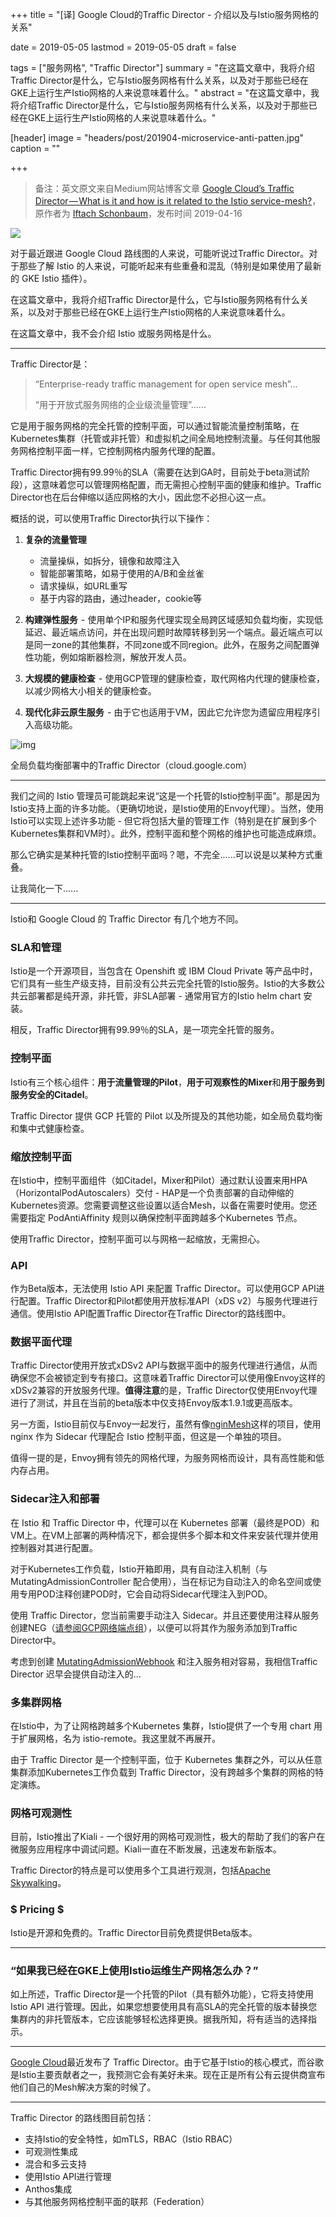 +++
title = "[译] Google Cloud的Traffic Director - 介绍以及与Istio服务网格的关系"

date = 2019-05-05
lastmod = 2019-05-05
draft = false

tags = ["服务网格", "Traffic Director"]
summary = "在这篇文章中，我将介绍Traffic Director是什么，它与Istio服务网格有什么关系，以及对于那些已经在GKE上运行生产Istio网格的人来说意味着什么。"
abstract = "在这篇文章中，我将介绍Traffic Director是什么，它与Istio服务网格有什么关系，以及对于那些已经在GKE上运行生产Istio网格的人来说意味着什么。"

[header]
image = "headers/post/201904-microservice-anti-patten.jpg"
caption = ""

+++

> 备注：英文原文来自Medium网站博客文章 [Google Cloud’s Traffic Director — What is it and how is it related to the Istio service-mesh?](https://medium.com/cloudzone/google-clouds-traffic-director-what-is-it-and-how-is-it-related-to-the-istio-service-mesh-c199acc64a6d)，原作者为 [Iftach Schonbaum](https://medium.com/@iftachsc)，发布时间 2019-04-16

![](images/traffic.jpeg)

对于最近跟进 Google Cloud 路线图的人来说，可能听说过Traffic Director。对于那些了解 Istio 的人来说，可能听起来有些重叠和混乱（特别是如果使用了最新的 GKE Istio 插件）。

在这篇文章中，我将介绍Traffic Director是什么，它与Istio服务网格有什么关系，以及对于那些已经在GKE上运行生产Istio网格的人来说意味着什么。

在这篇文章中，我不会介绍 Istio 或服务网格是什么。

------

Traffic Director是：

> “Enterprise-ready traffic management for open service mesh”…
>
> “用于开放式服务网络的企业级流量管理”......

它是用于服务网格的完全托管的控制平面，可以通过智能流量控制策略，在Kubernetes集群（托管或非托管）和虚拟机之间全局地控制流量。与任何其他服务网格控制平面一样，它控制网格内服务代理的配置。

Traffic Director拥有99.99％的SLA（需要在达到GA时，目前处于beta测试阶段），这意味着您可以管理网格配置，而无需担心控制平面的健康和维护。Traffic Director也在后台伸缩以适应网格的大小，因此您不必担心这一点。

概括的说，可以使用Traffic Director执行以下操作：

1. **复杂的流量管理**

    - 流量操纵，如拆分，镜像和故障注入
    - 智能部署策略，如易于使用的A/B和金丝雀
    - 请求操纵，如URL重写
    - 基于内容的路由，通过header，cookie等

2. **构建弹性服务**  - 使用单个IP和服务代理实现全局跨区域感知负载均衡，实现低延迟、最近端点访问，并在出现问题时故障转移到另一个端点。最近端点可以是同一zone的其他集群，不同zone或不同region。此外，在服务之间配置弹性功能，例如熔断器检测，解放开发人员。

3. **大规模的健康检查**  - 使用GCP管理的健康检查，取代网格内代理的健康检查，以减少网格大小相关的健康检查。

4. **现代化非云原生服务**  - 由于它也适用于VM，因此它允许您为遗留应用程序引入高级功能。

![img](images/global-lb.png)

全局负载均衡部署中的Traffic Director（cloud.google.com）

------

我们之间的 Istio 管理员可能跳起来说“这是一个托管的Istio控制平面”。那是因为Istio支持上面的许多功能。（更确切地说，是Istio使用的Envoy代理）。当然，使用Istio可以实现上述许多功能 - 但它将包括大量的管理工作（特别是在扩展到多个Kubernetes集群和VM时）。此外，控制平面和整个网格的维护也可能造成麻烦。

那么它确实是某种托管的Istio控制平面吗？嗯，不完全......可以说是以某种方式重叠。

让我简化一下......

------

Istio和 Google Cloud 的 Traffic Director 有几个地方不同。

### SLA和管理

Istio是一个开源项目，当包含在 Openshift 或 IBM Cloud Private 等产品中时，它们具有一些生产级支持，目前没有公共云完全托管的Istio服务。Istio的大多数公共云部署都是纯开源，非托管，非SLA部署 - 通常用官方的Istio helm chart 安装。

相反，Traffic Director拥有99.99％的SLA，是一项完全托管的服务。

### 控制平面

Istio有三个核心组件：**用于流量管理的Pilot**，**用于可观察性的Mixer**和**用于服务到服务安全的Citadel**。

Traffic Director 提供 GCP 托管的 Pilot 以及所提及的其他功能，如全局负载均衡和集中式健康检查。

### 缩放控制平面

在Istio中，控制平面组件（如Citadel，Mixer和Pilot）通过默认设置来用HPA（HorizontalPodAutoscalers）交付 - HAP是一个负责部署的自动伸缩的Kubernetes资源。您需要调整这些设置以适合Mesh，以备在需要时使用。您还需要指定 PodAntiAffinity 规则以确保控制平面跨越多个Kubernetes 节点。

使用Traffic Director，控制平面可以与网格一起缩放，无需担心。

### API

作为Beta版本，无法使用 Istio API 来配置 Traffic Director。可以使用GCP API进行配置。Traffic Director和Pilot都使用开放标准API（xDS v2）与服务代理进行通信。使用Istio API配置Traffic Director在Traffic Director的路线图中。

### 数据平面代理

Traffic Director使用开放式xDSv2 API与数据平面中的服务代理进行通信，从而确保您不会被锁定到专有接口。这意味着Traffic Director可以使用像Envoy这样的xDSv2兼容的开放服务代理。**值得注意**的是，Traffic Director仅使用Envoy代理进行了测试，并且在当前的beta版本中仅支持Envoy版本1.9.1或更高版本。

另一方面，Istio目前仅与Envoy一起发行，虽然有像[nginMesh](https://github.com/nginxinc/nginmesh)这样的项目，使用 nginx 作为 Sidecar 代理配合 Istio 控制平面，但这是一个单独的项目。

值得一提的是，Envoy拥有领先的网格代理，为服务网格而设计，具有高性能和低内存占用。

### Sidecar注入和部署

在 Istio 和 Traffic Director 中，代理可以在 Kubernetes 部署（最终是POD）和VM上。在VM上部署的两种情况下，都会提供多个脚本和文件来安装代理并使用控制器对其进行配置。

对于Kubernetes工作负载，Istio开箱即用，具有自动注入机制（与MutatingAdmissionController 配合使用），当在标记为自动注入的命名空间或使用专用POD注释创建POD时，它会自动将Sidecar代理注入到POD。

使用 Traffic Director，您当前需要手动注入 Sidecar。并且还要使用注释从服务创建NEG（[请参阅GCP网络端点组](https://cloud.google.com/load-balancing/docs/negs/)），以便可以将其作为服务添加到Traffic Director中。

考虑到创建 [MutatingAdmissionWebhook](https://kubernetes.io/docs/reference/access-authn-authz/admission-controllers/) 和注入服务相对容易，我相信Traffic Director 迟早会提供自动注入的...

### 多集群网格

在Istio中，为了让网格跨越多个Kubernetes 集群，Istio提供了一个专用 chart 用于扩展网格，名为 istio-remote。我这里就不再展开。

由于 Traffic Director 是一个控制平面，位于 Kubernetes 集群之外，可以从任意集群添加Kubernetes工作负载到 Traffic Director，没有跨越多个集群的网格的特定演练。

### 网格可观测性

目前，Istio推出了Kiali - 一个很好用的网格可观测性，极大的帮助了我们的客户在微服务应用程序中调试问题。Kiali一直在不断发展，迅速发布新版本。

Traffic Director的特点是可以使用多个工具进行观测，包括[Apache Skywalking](http://skywalking.apache.org/)。

### $ Pricing $

Istio是开源和免费的。Traffic Director目前免费提供Beta版本。

------

### “如果我已经在GKE上使用Istio运维生产网格怎么办？”

如上所述，Traffic Director是一个托管的Pilot（具有额外功能），它将支持使用 Istio API 进行管理。因此，如果您想要使用具有高SLA的完全托管的版本替换您集群内的非托管版本，它应该能够轻松选择更换。据我所知，将有适当的选择指示。

------

[Google Cloud](https://medium.com/@googlecloud)最近发布了 Traffic Director。由于它基于Istio的核心模式，而谷歌是Istio主要贡献者之一，我预测它会有美好未来。现在正是所有公有云提供商宣布他们自己的Mesh解决方案的时候了。

------

Traffic Director 的路线图目前包括：

- 支持Istio的安全特性，如mTLS，RBAC（Istio RBAC）
- 可观测性集成
- 混合和多云支持
- 使用Istio API进行管理
- Anthos集成
- 与其他服务网格控制平面的联邦（Federation）

